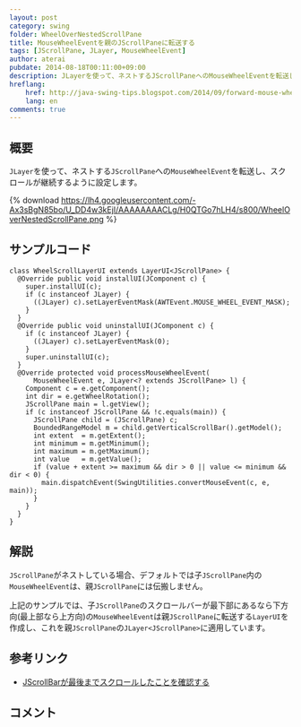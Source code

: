 ```yaml
---
layout: post
category: swing
folder: WheelOverNestedScrollPane
title: MouseWheelEventを親のJScrollPaneに転送する
tags: [JScrollPane, JLayer, MouseWheelEvent]
author: aterai
pubdate: 2014-08-18T00:11:00+09:00
description: JLayerを使って、ネストするJScrollPaneへのMouseWheelEventを転送し、スクロールが継続するように設定します。
hreflang:
    href: http://java-swing-tips.blogspot.com/2014/09/forward-mouse-wheel-scroll-event-in.html
    lang: en
comments: true
---
```

## 概要
`JLayer`を使って、ネストする`JScrollPane`への`MouseWheelEvent`を転送し、スクロールが継続するように設定します。

{% download https://lh4.googleusercontent.com/-Ax3sBgN85bo/U_DD4w3kEjI/AAAAAAAACLg/H0QTGo7hLH4/s800/WheelOverNestedScrollPane.png %}

## サンプルコード
<pre class="prettyprint"><code>class WheelScrollLayerUI extends LayerUI&lt;JScrollPane&gt; {
  @Override public void installUI(JComponent c) {
    super.installUI(c);
    if (c instanceof JLayer) {
      ((JLayer) c).setLayerEventMask(AWTEvent.MOUSE_WHEEL_EVENT_MASK);
    }
  }
  @Override public void uninstallUI(JComponent c) {
    if (c instanceof JLayer) {
      ((JLayer) c).setLayerEventMask(0);
    }
    super.uninstallUI(c);
  }
  @Override protected void processMouseWheelEvent(
      MouseWheelEvent e, JLayer&lt;? extends JScrollPane&gt; l) {
    Component c = e.getComponent();
    int dir = e.getWheelRotation();
    JScrollPane main = l.getView();
    if (c instanceof JScrollPane &amp;&amp; !c.equals(main)) {
      JScrollPane child = (JScrollPane) c;
      BoundedRangeModel m = child.getVerticalScrollBar().getModel();
      int extent  = m.getExtent();
      int minimum = m.getMinimum();
      int maximum = m.getMaximum();
      int value   = m.getValue();
      if (value + extent &gt;= maximum &amp;&amp; dir &gt; 0 || value &lt;= minimum &amp;&amp; dir &lt; 0) {
        main.dispatchEvent(SwingUtilities.convertMouseEvent(c, e, main));
      }
    }
  }
}
</code></pre>

## 解説
`JScrollPane`がネストしている場合、デフォルトでは子`JScrollPane`内の`MouseWheelEvent`は、親`JScrollPane`には伝搬しません。

上記のサンプルでは、子`JScrollPane`のスクロールバーが最下部にあるなら下方向(最上部なら上方向)の`MouseWheelEvent`は親`JScrollPane`に転送する`LayerUI`を作成し、これを親`JScrollPane`の`JLayer<JScrollPane>`に適用しています。

## 参考リンク
- [JScrollBarが最後までスクロールしたことを確認する](http://ateraimemo.com/Swing/DetectScrollToBottom.html)

<!-- dummy comment line for breaking list -->

## コメント
